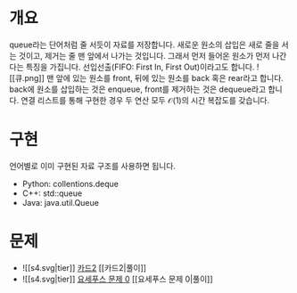 # 개요
queue라는 단어처럼 줄 서듯이 자료를 저장합니다. 새로운 원소의 삽입은 새로 줄을 서는 것이고, 제거는 줄 맨 앞에서 나가는 것입니다. 그래서 먼저 들어온 원소가 먼저 나간다는 특징을 가집니다. 선입선출(FIFO: First In, First Out)이라고도 합니다.
![[큐.png]]
맨 앞에 있는 원소를 front, 뒤에 있는 원소를 back 혹은 rear라고 합니다. back에 원소를 삽입하는 것은 enqueue, front를 제거하는 것은 dequeue라고 합니다. 연결 리스트를 통해 구현한 경우 두 연산 모두 $\mathcal{O}(1)$의 시간 복잡도를 갖습니다.
# 구현
언어별로 이미 구현된 자료 구조를 사용하면 됩니다.
- Python: collentions.deque
- C++: std::queue
- Java: java.util.Queue
# 문제
- ![[s4.svg|tier]] [카드2](https://www.acmicpc.net/problem/2164) [[카드2|풀이]]
- ![[s4.svg|tier]] [요세푸스 문제 0](https://www.acmicpc.net/problem/11866) [[요세푸스 문제 0|풀이]]